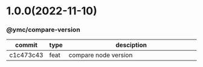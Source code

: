 <a name="1.0.0"></a>
# 1.0.0(2022-11-10)
### @ymc/compare-version
<table><thead><tr><th>commit</th><th>type</th><th style="width:80%">desciption</th></tr></thead><tbody><tr><td><a title="feat(core): compare node version&#10;&#10;export handle as default&#10;&#10;generated by ymc@robot" hrel="https://github.com/ymc-github/js-idea/commit/bc1c473c43603447ba256e5e707a1bb32b2d808c"> c1c473c43 </a></td>
<td>feat</td>
<td>compare node version</td></tr></tbody></table>